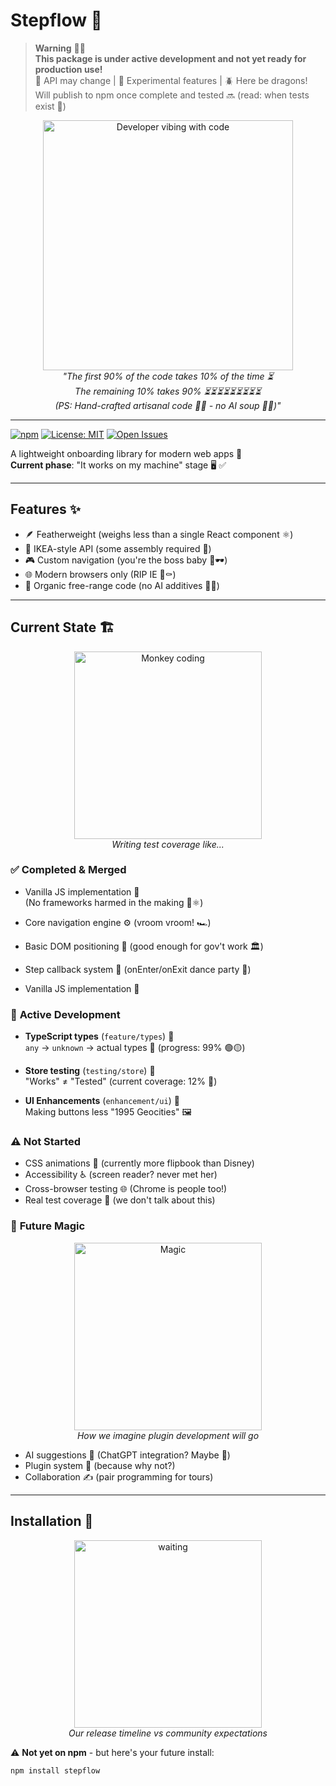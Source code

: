 # Stepflow 🚧

> **Warning** 🚨🔥  
> **This package is under active development and not yet ready for production use!**  
> 🔄 API may change | 🧪 Experimental features | 🪲 Here be dragons!  
> Will publish to npm once complete and tested 🔜 (read: when tests exist 🧪)

<div style="text-align: center">
  <img src="https://media0.giphy.com/media/v1.Y2lkPTc5MGI3NjExZGt6eW43d2p3MDE4M2ZsMTc4aXpoZzI1aXN4cDA1YzN3anpvanJ6NiZlcD12MV9pbnRlcm5hbF9naWZfYnlfaWQmY3Q9Zw/G2cpDFcKzAPMScb0MC/giphy.gif" alt="Developer vibing with code" width="400" />
  <br>
  <em>"The first 90% of the code takes 10% of the time ⏳<br>
  The remaining 10% takes 90% ⏳⏳⏳⏳⏳⏳⏳⏳⏳<br>
  (PS: Hand-crafted artisanal code 🧑🍳 - no AI soup 🚫🤖)"</em>
</div>

---

[![npm](https://img.shields.io/npm/v/stepflow?color=red&label=Status:%20Pre-release)](https://github.com/MohamedElGhandour/Stepflow)
[![License: MIT](https://img.shields.io/badge/License-MIT-blue.svg)](https://opensource.org/licenses/MIT)
[![Open Issues](https://img.shields.io/github/issues-raw/MohamedElGhandour/Stepflow?color=orange&label=Known%20Issues%20%F0%9F%91%BE)](https://github.com/MohamedElGhandour/Stepflow/issues)

A lightweight onboarding library for modern web apps 🎈  
**Current phase**: "It works on my machine" stage 🖥️ ✅

---

## Features ✨

- 🪶 Featherweight (weighs less than a single React component ⚛️)
- 🧩 IKEA-style API (some assembly required 🔧)
- 🎮 Custom navigation (you're the boss baby 👶🕶️)
- 🌐 Modern browsers only (RIP IE 🦖⚰️)
- 💯 Organic free-range code (no AI additives 🚫🤖)

---

## Current State 🏗️

<div align="center">
  <img src="https://media.giphy.com/media/ukMiDlCmdv2og/giphy.gif" alt="Monkey coding" width="300">
  <br>
  <em>Writing test coverage like...</em>
</div>

### ✅ **Completed & Merged**

- Vanilla JS implementation 🍦  
  (No frameworks harmed in the making 🚫⚛️)

- Core navigation engine ⚙️ (vroom vroom! 🏎️)
- Basic DOM positioning 📐 (good enough for gov't work 🏛️)
- Step callback system 🔄 (onEnter/onExit dance party 💃)
- Vanilla JS implementation 🍨

### 🚧 **Active Development**

- **TypeScript types** (`feature/types`) 📝  
  `any` → `unknown` → actual types 🦾 (progress: 99% 🟢🟡)

- **Store testing** (`testing/store`) 🧪  
  "Works" ≠ "Tested" (current coverage: 12% 😬)

- **UI Enhancements** (`enhancement/ui`) 🎨  
  Making buttons less "1995 Geocities" 🖼️

### ⚠️ **Not Started**

- CSS animations 🎥 (currently more flipbook than Disney)
- Accessibility ♿ (screen reader? never met her)
- Cross-browser testing 🌐 (Chrome is people too!)
- Real test coverage 🧪 (we don't talk about this)

### 🔮 **Future Magic**

<div align="center">
  <img src="https://media.giphy.com/media/12NUbkX6p4xOO4/giphy.gif" alt="Magic" width="300">
  <br>
  <em>How we imagine plugin development will go</em>
</div>

- AI suggestions 🤖 (ChatGPT integration? Maybe 👀)
- Plugin system 🧩 (because why not?)
- Collaboration ✍️ (pair programming for tours)

---

## Installation 🧙

<div align="center">
  <img src="https://media.giphy.com/media/l3q2K5jinAlChoCLS/giphy.gif" alt="waiting" width="300">
  <br>
  <em>Our release timeline vs community expectations</em>
</div>

⚠️ **Not yet on npm** - but here's your future install:

```bash
npm install stepflow
